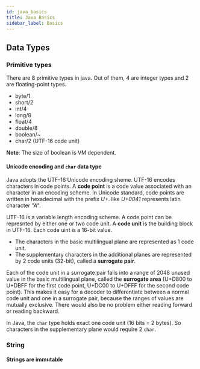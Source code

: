 ```yaml
---
id: java_basics
title: Java Basics
sidebar_label: Basics
---
```


## Data Types
### Primitive types

There are 8 primitive types in java. Out of them, 4 are integer types and 2 are floating-point types.

- byte/1                    
- short/2                    
- int/4                    
- long/8                    
- float/4                    
- double/8                    
- boolean/~                     
- char/2  (UTF-16 code unit)

**Note**: The size of boolean is VM dependent.

#### Unicode encoding and `char` data type
Java adopts the UTF-16 Unicode encoding sheme. UTF-16 encodes characters in code points. A **code point** is a code value associated with an character in an encoding scheme. In Unicode standard, code points are written in hexadecimal with the prefix *U+*. like *U+0041* represents latin character *"A"*.

UTF-16 is a variable length encoding scheme. A code point can be represnted by either one or two code unit. A **code unit** is the building block in UTF-16. Each code uint is a 16-bit value. 
- The characters in the basic multilingual plane are represented as 1 code unit. 
- The supplementary characters in the additional planes are represented by 2 code units (32-bit), called a **surrogate pair**.

Each of the code unit in a surrogate pair falls into a range of 2048 unused value in the basic multilingual plane, called the **surrogate area** (U+D800 to U+DBFF for the first code point, U+DC00 to U+DFFF for the second code point). This makes it easy for a decoder to differentiate between a normal code unit and one in a surrogate pair, because the ranges of values are mutually exclusive. There would also be no problem either reading forward or reading backward.

In Java, the `char` type holds exact one code unit (16 bits = 2 bytes). So characters in the supplementary plane would require 2 `char`.

### String
#### Strings are immutable

